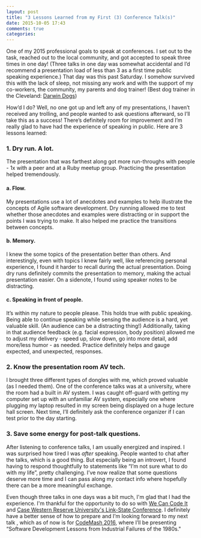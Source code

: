 ```yaml
---
layout: post
title: "3 Lessons Learned from my First (3) Conference Talk(s)"
date: 2015-10-05 17:43
comments: true
categories: 
---
```


One of my 2015 professional goals to speak at conferences. I set out to the task, reached out to the local community, and got accepted to speak three times in one day! (Three talks in one day was somewhat accidental and I’d recommend a presentation load of less than 3 as a first time public speaking experience.) That day was this past Saturday. I somehow survived this with the lack of sleep, not missing any work and with the support of my co-workers, the community, my parents and dog trainer! (Best dog trainer in the Cleveland: <a href="http://www.darwindogs.org">Darwin Dogs</a>)

How’d I do? Well, no one got up and left any of my presentations, I haven’t received any trolling, and people wanted to ask questions afterward, so I’ll take this as a success! There’s definitely room for improvement and I’m really glad to have had the experience of speaking in public. Here are 3 lessons learned: 

<h3>1. Dry run. A lot.</h3>

The presentation that was farthest along got more run-throughs with people - 1x with a peer and at a Ruby meetup group. Practicing the presentation helped tremendously.

<h4>a. Flow.</h4> My presentations use a lot of anecdotes and examples to help illustrate the concepts of Agile software development. Dry running allowed me to test whether those anecdotes and examples were distracting or in support the points I was trying to make. It also helped me practice the transitions between concepts. 
	
<h4>b. Memory.</h4> I knew the some topics of the presentation better than others. And interestingly, even with topics I knew fairly well, like referencing personal experience, I found it harder to recall during the actual presentation. Doing dry runs definitely commits the presentation to memory, making the actual presentation easier. On a sidenote, I found using speaker notes to be distracting.
	
<h4>c. Speaking in front of people.</h4> It’s within my nature to people please. This holds true with public speaking. Being able to continue speaking while sensing the audience is a hard, yet valuable skill. (An audience can be a distracting thing!) Additionally, taking in that audience feedback (e.g. facial expression, body position) allowed me to adjust my delivery - speed up, slow down, go into more detail, add more/less humor - as needed. Practice definitely helps and gauge expected, and unexpected, responses.

<h3>2. Know the presentation room AV tech.</h3> 

I brought three different types of dongles with me, which proved valuable (as I needed them). One of the conference talks was at a university, where the room had a built in AV system. I was caught off-guard with getting my computer set up with an unfamiliar AV system, especially one where plugging my laptop resulted in my screen being displayed on a huge lecture hall screen. Next time, I’ll definitely ask the conference organizer if I can test prior to the day starting.

<h3>3. Save some energy for post-talk questions.</h3> 

After listening to conference talks, I am usually energized and inspired. I was surprised how tired I was _after_ speaking. People wanted to chat after the talks, which is a good thing. But especially being an introvert, I found having to respond thoughtfully to statements like “I’m not sure what to do with my life”, pretty challenging. I’ve now realize that some questions deserve more time and I can pass along my contact info where hopefully there can be a more meaningful exchange.

Even though three talks in one days was a bit much, I'm glad that I had the experience. I'm thankful for the opportunity to do so with <a href="http://www.wecancodeit.org">We Can Code It</a> and <a href="http://acm.case.edu/acm/conference/2015">Case Western Reserve University's Link-State Conference</a>. I definitely have a better sense of how to prepare and I’m looking forward to my next talk , which as of now is for <a href="http://codemash.org/">CodeMash 2016</a>, where I’ll be presenting “Software Development Lessons from Industrial Failures of the 1980s." 